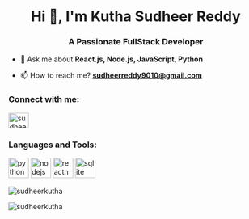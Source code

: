 <h1 align="center">Hi 👋, I'm Kutha Sudheer Reddy</h1>
<h3 align="center">A Passionate FullStack Developer </h3>

- 💬 Ask me about **React.js, Node.js, JavaScript, Python**

- 📫 How to reach me? **sudheerreddy9010@gmail.com**

<h3 align="left">Connect with me:</h3>
<p align="left">
<a href="https://linkedin.com/in/sudheerkutha" target="blank"><img align="center" src="https://www.svgrepo.com/show/475661/linkedin-color.svg" alt="sudheerkutha" height="30" width="40" /></a>
</p>

<h3 align="left">Languages and Tools:</h3>
<p
<a target="_blank" rel="noreferrer">  
<img src="https://www.svgrepo.com/show/452091/python.svg" alt="python" width="40" height="40"/> </a> 
<a target="_blank" rel="noreferrer">  
<img src="https://www.svgrepo.com/show/439238/nodejs.svg" alt="nodejs" width="40" height="40"/> </a> 
<a target="_blank" rel="noreferrer"> 
<img src="https://reactnative.dev/img/header_logo.svg" alt="reactnative" width="40" height="40"/> </a> 
<a target="_blank" rel="noreferrer"> 
<img src="https://www.vectorlogo.zone/logos/sqlite/sqlite-icon.svg" alt="sqlite" width="40" height="40"/> </a>
</p>

<p><img align="center" src="https://github-readme-stats.vercel.app/api/top-langs?username=sudheerkutha&show_icons=true&locale=en&layout=compact" alt="sudheerkutha" /></p>

<p><img align="center" src="https://github-readme-streak-stats.herokuapp.com/?user=sudheerkutha&" alt="sudheerkutha" /></p>
